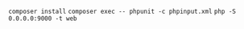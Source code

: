 ```composer install```
```composer exec -- phpunit -c phpinput.xml```
```php -S 0.0.0.0:9000 -t web```

